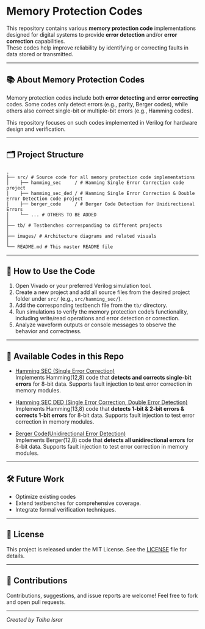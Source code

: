 # Memory Protection Codes

This repository contains various **memory protection code** implementations designed for digital systems to provide **error detection** and/or **error correction** capabilities.  
These codes help improve reliability by identifying or correcting faults in data stored or transmitted.

---

## 📚 About Memory Protection Codes

Memory protection codes include both **error detecting** and **error correcting** codes. Some codes only detect errors (e.g., parity, Berger codes), while others also correct single-bit or multiple-bit errors (e.g., Hamming codes).

This repository focuses on such codes implemented in Verilog for hardware design and verification.

---

## 🗂️ Project Structure

```
.
├── src/ # Source code for all memory protection code implementations
│    ├── hamming_sec     / # Hamming Single Error Correction code project
│    ├── hamming_sec_ded / # Hamming Single Error Correction & Double Error Detection code project
│    ├── berger_code     / # Berger Code Detection for Unidirectional Errors
│    └── ... # OTHERS TO BE ADDED
│
├── tb/ # Testbenches corresponding to different projects
│
├── images/ # Architecture diagrams and related visuals
│
└── README.md # This master README file
```

---

## 🚀 How to Use the Code

1. Open Vivado or your preferred Verilog simulation tool.
2. Create a new project and add all source files from the desired project folder under `src/` (e.g., `src/hamming_sec/`).
3. Add the corresponding testbench file from the `tb/` directory.
4. Run simulations to verify the memory protection code’s functionality, including write/read operations and error detection or correction.
5. Analyze waveform outputs or console messages to observe the behavior and correctness.

---

## 📂 Available Codes in this Repo

- [Hamming SEC (Single Error Correction)](src/hamming_sec/README.md)  
  Implements Hamming(12,8) code that **detects and corrects single-bit errors** for 8-bit data. Supports fault injection to test error correction in memory modules.

- [Hamming SEC DED (Single Error Correction, Double Error Detection)](src/hamming_sec_ded/README.md)  
  Implements Hamming(13,8) code that **detects 1-bit & 2-bit errors & corrects 1-bit errors** for 8-bit data. Supports fault injection to test error correction in memory modules.

- [Berger Code(Unidirectional Error Detection)](src/berger_code/README.md)  
  Implements Berger(12,8) code that **detects all unidirectional errors** for 8-bit data. Supports fault injection to test error correction in memory modules.

---

## 🛠️ Future Work

- Optimize existing codes
- Extend testbenches for comprehensive coverage.  
- Integrate formal verification techniques.

---

## 📄 License

This project is released under the MIT License. See the [LICENSE](LICENSE) file for details.

---

## 🤝 Contributions

Contributions, suggestions, and issue reports are welcome! Feel free to fork and open pull requests.

---

*Created by Talha Israr*  
